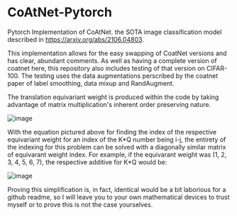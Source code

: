 # CoAtNet-Pytorch
Pytorch Implementation of CoAtNet. the SOTA image classification model described in https://arxiv.org/abs/2106.04803.

This implementation allows for the easy swapping of CoatNet versions and has clear, abundant comments. As well as having a complete version of coatnet here, this repository also
includes testing of that version on CIFAR-100. The testing uses the data augmentations perscribed by the coatnet paper of label smoothing, data mixup and RandAugment.

The translation equivariant weight is produced within the code by taking advantage of matrix multiplication's inherent order preserving nature. 

![image](https://user-images.githubusercontent.com/49009243/147174385-94829ab8-38e7-4c22-8ab4-48d4971a7d1d.png)

With the equation pictured above for finding the index of the respective equivariant weight for an index of the K\*Q number being i-j, the entirety of the indexing for this 
problem can be solved with a diagonally similar matrix of equivarant weight index. For example, if the equivarant weight was (1, 2, 3, 4, 5, 6, 7), the respective additive for 
K\*Q would be:

![image](https://user-images.githubusercontent.com/49009243/147174530-8c5a4a89-3341-494b-9884-12c5ed6cc1dd.png)

Proving this simplification is, in fact, identical would be a bit laborious for a github readme, so I will leave you to your own mathematical devices to trust myself or to prove
this is not the case yourselves.
